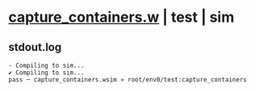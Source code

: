 # [capture_containers.w](../../../../examples/tests/valid/capture_containers.w) | test | sim

## stdout.log
```log
- Compiling to sim...
✔ Compiling to sim...
pass ─ capture_containers.wsim » root/env0/test:capture_containers
```

